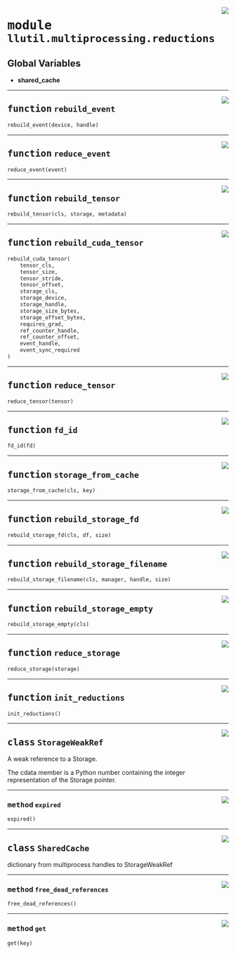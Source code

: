 <!-- markdownlint-disable -->

<a href="https://github.com/tjyuyao/ice-learn/blob/main/ice/llutil/multiprocessing/reductions.py#L0"><img align="right" style="float:right;" src="https://img.shields.io/badge/-source-cccccc?style=flat-square"></a>

# <kbd>module</kbd> `llutil.multiprocessing.reductions`






**Global Variables**
---------------
- **shared_cache**

---

<a href="https://github.com/tjyuyao/ice-learn/blob/main/ice/llutil/multiprocessing/reductions.py#L80"><img align="right" style="float:right;" src="https://img.shields.io/badge/-source-cccccc?style=flat-square"></a>

## <kbd>function</kbd> `rebuild_event`

```python
rebuild_event(device, handle)
```








---

<a href="https://github.com/tjyuyao/ice-learn/blob/main/ice/llutil/multiprocessing/reductions.py#L84"><img align="right" style="float:right;" src="https://img.shields.io/badge/-source-cccccc?style=flat-square"></a>

## <kbd>function</kbd> `reduce_event`

```python
reduce_event(event)
```








---

<a href="https://github.com/tjyuyao/ice-learn/blob/main/ice/llutil/multiprocessing/reductions.py#L89"><img align="right" style="float:right;" src="https://img.shields.io/badge/-source-cccccc?style=flat-square"></a>

## <kbd>function</kbd> `rebuild_tensor`

```python
rebuild_tensor(cls, storage, metadata)
```








---

<a href="https://github.com/tjyuyao/ice-learn/blob/main/ice/llutil/multiprocessing/reductions.py#L102"><img align="right" style="float:right;" src="https://img.shields.io/badge/-source-cccccc?style=flat-square"></a>

## <kbd>function</kbd> `rebuild_cuda_tensor`

```python
rebuild_cuda_tensor(
    tensor_cls,
    tensor_size,
    tensor_stride,
    tensor_offset,
    storage_cls,
    storage_device,
    storage_handle,
    storage_size_bytes,
    storage_offset_bytes,
    requires_grad,
    ref_counter_handle,
    ref_counter_offset,
    event_handle,
    event_sync_required
)
```








---

<a href="https://github.com/tjyuyao/ice-learn/blob/main/ice/llutil/multiprocessing/reductions.py#L156"><img align="right" style="float:right;" src="https://img.shields.io/badge/-source-cccccc?style=flat-square"></a>

## <kbd>function</kbd> `reduce_tensor`

```python
reduce_tensor(tensor)
```








---

<a href="https://github.com/tjyuyao/ice-learn/blob/main/ice/llutil/multiprocessing/reductions.py#L305"><img align="right" style="float:right;" src="https://img.shields.io/badge/-source-cccccc?style=flat-square"></a>

## <kbd>function</kbd> `fd_id`

```python
fd_id(fd)
```








---

<a href="https://github.com/tjyuyao/ice-learn/blob/main/ice/llutil/multiprocessing/reductions.py#L313"><img align="right" style="float:right;" src="https://img.shields.io/badge/-source-cccccc?style=flat-square"></a>

## <kbd>function</kbd> `storage_from_cache`

```python
storage_from_cache(cls, key)
```








---

<a href="https://github.com/tjyuyao/ice-learn/blob/main/ice/llutil/multiprocessing/reductions.py#L320"><img align="right" style="float:right;" src="https://img.shields.io/badge/-source-cccccc?style=flat-square"></a>

## <kbd>function</kbd> `rebuild_storage_fd`

```python
rebuild_storage_fd(cls, df, size)
```








---

<a href="https://github.com/tjyuyao/ice-learn/blob/main/ice/llutil/multiprocessing/reductions.py#L333"><img align="right" style="float:right;" src="https://img.shields.io/badge/-source-cccccc?style=flat-square"></a>

## <kbd>function</kbd> `rebuild_storage_filename`

```python
rebuild_storage_filename(cls, manager, handle, size)
```








---

<a href="https://github.com/tjyuyao/ice-learn/blob/main/ice/llutil/multiprocessing/reductions.py#L342"><img align="right" style="float:right;" src="https://img.shields.io/badge/-source-cccccc?style=flat-square"></a>

## <kbd>function</kbd> `rebuild_storage_empty`

```python
rebuild_storage_empty(cls)
```








---

<a href="https://github.com/tjyuyao/ice-learn/blob/main/ice/llutil/multiprocessing/reductions.py#L346"><img align="right" style="float:right;" src="https://img.shields.io/badge/-source-cccccc?style=flat-square"></a>

## <kbd>function</kbd> `reduce_storage`

```python
reduce_storage(storage)
```








---

<a href="https://github.com/tjyuyao/ice-learn/blob/main/ice/llutil/multiprocessing/reductions.py#L373"><img align="right" style="float:right;" src="https://img.shields.io/badge/-source-cccccc?style=flat-square"></a>

## <kbd>function</kbd> `init_reductions`

```python
init_reductions()
```








---

<a href="https://github.com/tjyuyao/ice-learn/blob/main/ice/llutil/multiprocessing/reductions.py#L21"><img align="right" style="float:right;" src="https://img.shields.io/badge/-source-cccccc?style=flat-square"></a>

## <kbd>class</kbd> `StorageWeakRef`
A weak reference to a Storage. 

The cdata member is a Python number containing the integer representation of the Storage pointer. 






---

<a href="https://github.com/tjyuyao/ice-learn/blob/main/ice/llutil/multiprocessing/reductions.py#L33"><img align="right" style="float:right;" src="https://img.shields.io/badge/-source-cccccc?style=flat-square"></a>

### <kbd>method</kbd> `expired`

```python
expired()
```








---

<a href="https://github.com/tjyuyao/ice-learn/blob/main/ice/llutil/multiprocessing/reductions.py#L40"><img align="right" style="float:right;" src="https://img.shields.io/badge/-source-cccccc?style=flat-square"></a>

## <kbd>class</kbd> `SharedCache`
dictionary from multiprocess handles to StorageWeakRef 






---

<a href="https://github.com/tjyuyao/ice-learn/blob/main/ice/llutil/multiprocessing/reductions.py#L66"><img align="right" style="float:right;" src="https://img.shields.io/badge/-source-cccccc?style=flat-square"></a>

### <kbd>method</kbd> `free_dead_references`

```python
free_dead_references()
```







---

<a href="https://github.com/tjyuyao/ice-learn/blob/main/ice/llutil/multiprocessing/reductions.py#L56"><img align="right" style="float:right;" src="https://img.shields.io/badge/-source-cccccc?style=flat-square"></a>

### <kbd>method</kbd> `get`

```python
get(key)
```








